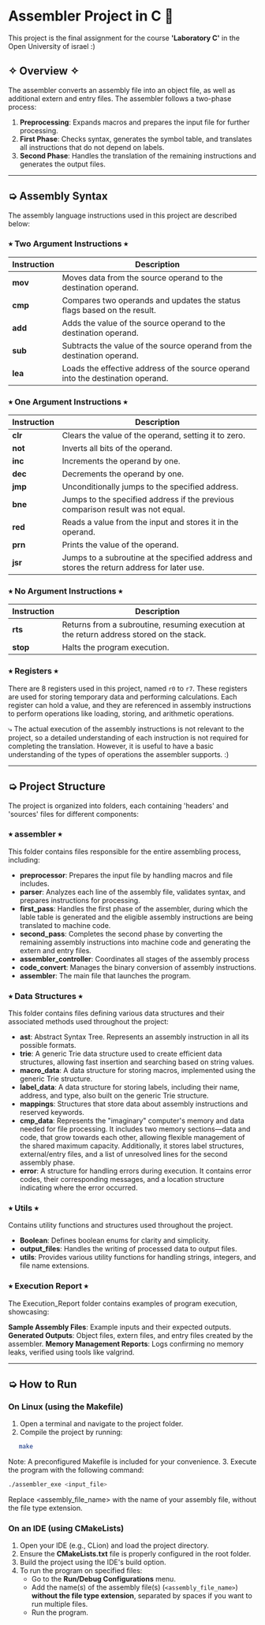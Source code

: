 # Assembler Project in C 🤟

This project is the final assignment for the course **'Laboratory C'** in the Open University of israel :)


## ✧ Overview ✧ 
The assembler converts an assembly file into an object file, as well as additional extern and entry files.
The assembler follows a two-phase process:
1. **Preprocessing**: Expands macros and prepares the input file for further processing.
2. **First Phase**: Checks syntax, generates the symbol table, and translates all instructions that do not depend on labels.
3. **Second Phase**: Handles the translation of the remaining instructions and generates the output files.
---
## ➭ Assembly Syntax
The assembly language instructions used in this project are described below:
### ⭑ Two Argument Instructions ⭑
| Instruction       | Description                                                      |
| ----------------- | ------------------------------------------------------------------ |
| **mov** | Moves data from the source operand to the destination operand. |
| **cmp** | Compares two operands and updates the status flags based on the result. |
| **add** | Adds the value of the source operand to the destination operand. |
| **sub** | Subtracts the value of the source operand from the destination operand. |
| **lea** | Loads the effective address of the source operand into the destination operand. |

### ⭑ One Argument Instructions ⭑
| Instruction       | Description                                                      |
| ----------------- | ------------------------------------------------------------------ |
| **clr** | Clears the value of the operand, setting it to zero. |
| **not** | Inverts all bits of the operand. |
| **inc** | Increments the operand by one. |
| **dec** | Decrements the operand by one. |
| **jmp** | Unconditionally jumps to the specified address. |
| **bne** | Jumps to the specified address if the previous comparison result was not equal. |
| **red** | Reads a value from the input and stores it in the operand. |
| **prn** | Prints the value of the operand. |
| **jsr** | Jumps to a subroutine at the specified address and stores the return address for later use. |

### ⭑ No Argument Instructions ⭑
| Instruction       | Description                                                      |
| ----------------- | ------------------------------------------------------------------ |
| **rts** | Returns from a subroutine, resuming execution at the return address stored on the stack. |
| **stop** | Halts the program execution. |

### ⭑ Registers ⭑
There are 8 registers used in this project, named `r0` to `r7`. These registers are used for storing temporary data and performing calculations. Each register can hold a value, and they are referenced in assembly instructions to perform operations like loading, storing, and arithmetic operations. 

⤷ The actual execution of the assembly instructions is not relevant to the project, so a detailed understanding of each instruction is not required for completing the translation. However, it is useful to have a basic understanding of the types of operations the assembler supports. :)



---

## ➭ Project Structure

The project is organized into folders, each containing 'headers' and 'sources' files for different components:

### ⭑ assembler ⭑
This folder contains files responsible for the entire assembling process, including:

- **preprocessor**: Prepares the input file by handling macros and file includes.
- **parser**: Analyzes each line of the assembly file, validates syntax, and prepares instructions for processing.
- **first_pass**: Handles the first phase of the assembler, during which the lable table is generated and the eligible assembly instructions are being translated to machine code.
- **second_pass**:  Completes the second phase by converting the remaining assembly instructions into machine code and generating the extern and entry files.
- **assembler_controller**: Coordinates all stages of the assembly process
- **code_convert**: Manages the binary conversion of assembly instructions.
- **assembler**: The main file that launches the program.

### ⭑ Data Structures ⭑
This folder contains files defining various data structures and their associated methods used throughout the project:

- **ast**: Abstract Syntax Tree. Represents an assembly instruction in all its possible formats.
- **trie**: A generic Trie data structure used to create efficient data structures, allowing fast insertion and searching based on string values.
- **macro_data**: A data structure for storing macros, implemented using the generic Trie structure.
- **label_data**: A data structure for storing labels, including their name, address, and type, also built on the generic Trie structure.
- **mappings**: Structures that store data about assembly instructions and reserved keywords.
- **cmp_data**: Represents the "imaginary" computer's memory and data needed for file processing. It includes two memory sections—data and code, that grow towards each other, allowing flexible management of the shared maximum capacity. Additionally, it stores label structures, external/entry files, and a list of unresolved lines for the second assembly phase.
- **error**: A structure for handling errors during execution. It contains error codes, their corresponding messages, and a location structure indicating where the error occurred.

### ⭑ Utils ⭑
Contains utility functions and structures used throughout the project.

- **Boolean**: Defines boolean enums for clarity and simplicity. 
- **output_files**: Handles the writing of processed data to output files.
- **utils**: Provides various utility functions for handling strings, integers, and file name extensions.

### ⭑ Execution Report ⭑
The Execution_Report folder contains examples of program execution, showcasing:

**Sample Assembly Files**: Example inputs and their expected outputs.
**Generated Outputs**: Object files, extern files, and entry files created by the assembler.
**Memory Management Reports**: Logs confirming no memory leaks, verified using tools like valgrind.

---

## ➭ How to Run
### On Linux (using the Makefile)
1. Open a terminal and navigate to the project folder.
2. Compile the project by running:
```bash
   make
```
 Note: A preconfigured Makefile is included for your convenience. 
3. Execute the program with the following command:
   ```bash
   ./assembler_exe <input_file>
```
Replace <assembly_file_name> with the name of your assembly file, without the file type extension.

### On an IDE (using CMakeLists)
1. Open your IDE (e.g., CLion) and load the project directory.
2. Ensure the **CMakeLists.txt** file is properly configured in the root folder.
3. Build the project using the IDE's build option.
4. To run the program on specified files:
   - Go to the **Run/Debug Configurations** menu.
   - Add the name(s) of the assembly file(s) (`<assembly_file_name>`) **without the file type extension**, separated by spaces if you want to run multiple files.
   - Run the program.
